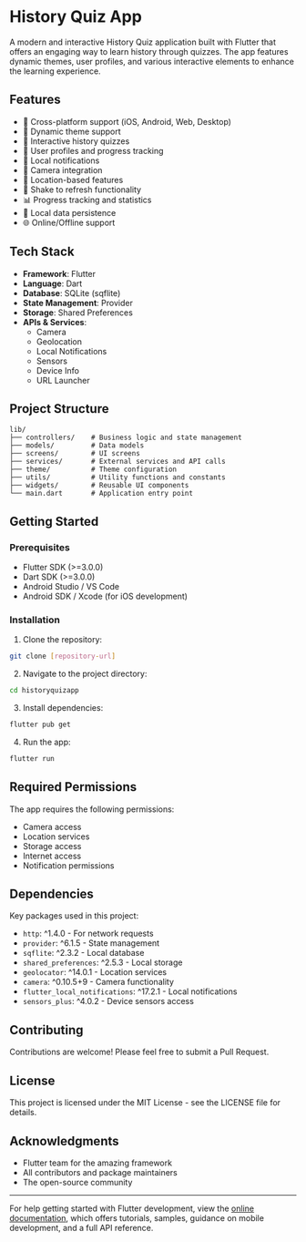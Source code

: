 # History Quiz App

A modern and interactive History Quiz application built with Flutter that offers an engaging way to learn history through quizzes. The app features dynamic themes, user profiles, and various interactive elements to enhance the learning experience.

## Features

- 📱 Cross-platform support (iOS, Android, Web, Desktop)
- 🎨 Dynamic theme support
- 📝 Interactive history quizzes
- 👤 User profiles and progress tracking
- 🔔 Local notifications
- 📸 Camera integration
- 📍 Location-based features
- 🔄 Shake to refresh functionality
- 📊 Progress tracking and statistics
- 💾 Local data persistence
- 🌐 Online/Offline support

## Tech Stack

- **Framework**: Flutter
- **Language**: Dart
- **Database**: SQLite (sqflite)
- **State Management**: Provider
- **Storage**: Shared Preferences
- **APIs & Services**:
  - Camera
  - Geolocation
  - Local Notifications
  - Sensors
  - Device Info
  - URL Launcher

## Project Structure

```
lib/
├── controllers/    # Business logic and state management
├── models/         # Data models
├── screens/        # UI screens
├── services/       # External services and API calls
├── theme/          # Theme configuration
├── utils/          # Utility functions and constants
├── widgets/        # Reusable UI components
└── main.dart       # Application entry point
```

## Getting Started

### Prerequisites

- Flutter SDK (>=3.0.0)
- Dart SDK (>=3.0.0)
- Android Studio / VS Code
- Android SDK / Xcode (for iOS development)

### Installation

1. Clone the repository:
```bash
git clone [repository-url]
```

2. Navigate to the project directory:
```bash
cd historyquizapp
```

3. Install dependencies:
```bash
flutter pub get
```

4. Run the app:
```bash
flutter run
```

## Required Permissions

The app requires the following permissions:

- Camera access
- Location services
- Storage access
- Internet access
- Notification permissions

## Dependencies

Key packages used in this project:

- `http`: ^1.4.0 - For network requests
- `provider`: ^6.1.5 - State management
- `sqflite`: ^2.3.2 - Local database
- `shared_preferences`: ^2.5.3 - Local storage
- `geolocator`: ^14.0.1 - Location services
- `camera`: ^0.10.5+9 - Camera functionality
- `flutter_local_notifications`: ^17.2.1 - Local notifications
- `sensors_plus`: ^4.0.2 - Device sensors access

## Contributing

Contributions are welcome! Please feel free to submit a Pull Request.

## License

This project is licensed under the MIT License - see the LICENSE file for details.

## Acknowledgments

- Flutter team for the amazing framework
- All contributors and package maintainers
- The open-source community

---

For help getting started with Flutter development, view the
[online documentation](https://docs.flutter.dev/), which offers tutorials,
samples, guidance on mobile development, and a full API reference.
